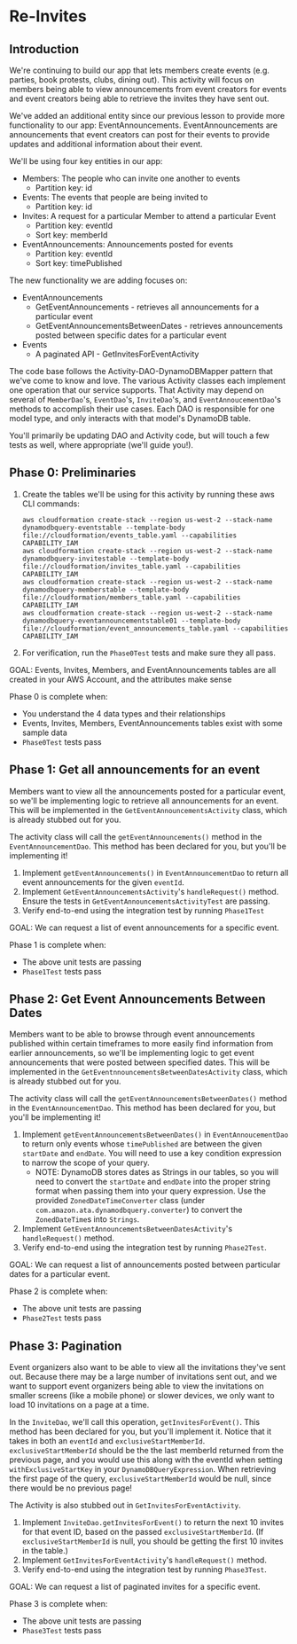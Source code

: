 # Re-Invites

## Introduction

We're continuing to build our app that lets members create events (e.g. parties, book
protests, clubs, dining out). This activity will focus on members being able to view
announcements from event creators for events and event creators being able to retrieve 
the invites they have sent out.

We've added an additional entity since our previous lesson to provide more functionality
to our app: EventAnnouncements.  EventAnnouncements are announcements that event creators 
can post for their events to provide updates and additional information about their event.  

We'll be using four key entities in our app:
* Members: The people who can invite one another to events
    * Partition key: id
* Events: The events that people are being invited to
    * Partition key: id
* Invites: A request for a particular Member to attend a particular Event
    * Partition key: eventId
    * Sort key: memberId
* EventAnnouncements: Announcements posted for events
    * Partition key: eventId
    * Sort key: timePublished

The new functionality we are adding focuses on:
* EventAnnouncements
    * GetEventAnnouncements - retrieves all announcements for a particular event
    * GetEventAnnouncementsBetweenDates - retrieves announcements posted between specific dates for a particular event
* Events
    * A paginated API - GetInvitesForEventActivity

The code base follows the Activity-DAO-DynamoDBMapper pattern that we've come
to know and love. The various Activity classes each implement one operation
that our service supports. That Activity may depend on several of
`MemberDao`'s, `EventDao`'s, `InviteDao`'s, and `EventAnnoucementDao`'s methods to accomplish their
use cases. Each DAO is responsible for one model type, and only interacts
with that model's DynamoDB table.


You'll primarily be updating DAO and Activity code, but will touch a few tests
as well, where appropriate (we'll guide you!).

## Phase 0: Preliminaries

1. Create the tables we'll be using for this activity by running these aws CLI commands:
   ```none
   aws cloudformation create-stack --region us-west-2 --stack-name dynamodbquery-eventstable --template-body file://cloudformation/events_table.yaml --capabilities CAPABILITY_IAM
   aws cloudformation create-stack --region us-west-2 --stack-name dynamodbquery-invitestable --template-body file://cloudformation/invites_table.yaml --capabilities CAPABILITY_IAM
   aws cloudformation create-stack --region us-west-2 --stack-name dynamodbquery-memberstable --template-body file://cloudformation/members_table.yaml --capabilities CAPABILITY_IAM
   aws cloudformation create-stack --region us-west-2 --stack-name dynamodbquery-eventannouncementstable01 --template-body file://cloudformation/event_announcements_table.yaml --capabilities CAPABILITY_IAM
   ```
2. For verification, run the `Phase0Test` tests and make sure they all pass.

GOAL: Events, Invites, Members, and EventAnnouncements tables are all created in your AWS Account, and
the attributes make sense

Phase 0 is complete when:
- You understand the 4 data types and their relationships
- Events, Invites, Members, EventAnnouncements tables exist with some sample data
- `Phase0Test` tests pass


## Phase 1: Get all announcements for an event

Members want to view all the announcements posted for a particular event, so we'll be implementing
logic to retrieve all announcements for an event. This will be implemented in the 
`GetEventAnnouncementsActivity` class, which is already stubbed out for you.

The activity class will call the `getEventAnnouncements()` method in the `EventAnnouncementDao`.
This method has been declared for you, but you'll be implementing it!

1. Implement `getEventAnnouncements()` in `EventAnnouncementDao` to return all event announcements
   for the given `eventId`.   
2. Implement `GetEventAnnouncementsActivity`'s `handleRequest()` method. Ensure the tests in
   `GetEventAnnouncementsActivityTest` are passing.
3. Verify end-to-end using the integration test by running `Phase1Test`

GOAL: We can request a list of event announcements for a specific event.

Phase 1 is complete when:
- The above unit tests are passing
- `Phase1Test` tests pass


## Phase 2: Get Event Announcements Between Dates

Members want to be able to browse through event announcements published within certain timeframes 
to more easily find information from earlier announcements, so we'll be implementing logic to get 
event announcements that were posted between specified dates. This will be implemented in the 
`GetEventnnouncementsBetweenDatesActivity` class, which is already stubbed out for you.

The activity class will call the `getEventAnnouncementsBetweenDates()` method in the 
`EventAnnouncementDao`. This method has been declared for you, but you'll be implementing it!

1. Implement `getEventAnnouncementsBetweenDates()` in `EventAnnoucementDao` to return only events 
   whose `timePublished` are between the given `startDate` and `endDate`. You will need to use a 
   key condition expression to narrow the scope of your query.
   * NOTE: DynamoDB stores dates as Strings in our tables, so you will need to convert the `startDate` 
     and `endDate` into the proper string format when passing them into your query expression. Use 
     the provided `ZonedDateTimeConverter` class (under `com.amazon.ata.dynamodbquery.converter`) 
     to convert the `ZonedDateTime`s into `Strings`.
2. Implement `GetEventAnnouncementsBetweenDatesActivity`'s `handleRequest()` method.
3. Verify end-to-end using the integration test by running `Phase2Test`.
   
GOAL: We can request a list of announcements posted between particular dates for a particular event.

Phase 2 is complete when:
- The above unit tests are passing
- `Phase2Test` tests pass

## Phase 3: Pagination

Event organizers also want to be able to view all the invitations they've sent out.
Because there may be a large number of invitations sent out, and we want to support 
event organizers being able to view the invitations on smaller screens (like a mobile 
phone) or slower devices, we only want to load 10 invitations on a page at a time.

In the `InviteDao`, we'll call this operation, `getInvitesForEvent()`.
This method has been declared for you, but you'll implement it. Notice that it takes in 
both an `eventId` and `exclusiveStartMemberId`. `exclusiveStartMemberId` should be the 
the last memberId returned from the previous page, and you would use this along with the 
eventId when setting `withExclusiveStartKey` in your `DynamoDBQueryExpression`. When 
retrieving the first page of the query, `exclusiveStartMemberId` would be null, since 
there would be no previous page!

The Activity is also stubbed out in `GetInvitesForEventActivity`.

1. Implement `InviteDao.getInvitesForEvent()` to return the next 10 invites for
   that event ID, based on the passed `exclusiveStartMemberId`. (If `exclusiveStartMemberId`
   is null, you should be getting the first 10 invites in the table.)
2. Implement `GetInvitesForEventActivity`'s `handleRequest()` method.
3. Verify end-to-end using the integration test by running `Phase3Test`.

GOAL: We can request a list of paginated invites for a specific event.

Phase 3 is complete when:
- The above unit tests are passing
- `Phase3Test` tests pass


